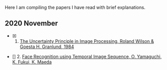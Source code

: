 Here I am compiling the papers I have read with brief explanations.

## 2020 November
- [x] 1. [The Uncertainty Principle in Image Processing, Roland Wilson & Goesta H. Granlund, 1984](https://sci-hub.do/https://ieeexplore.ieee.org/document/4767599)
- [] 2. [Face Recognition using Temporal Image Sequence, O. Yamaguchi, K. Fukui, K. Maeda](http://www.cvlab.cs.tsukuba.ac.jp/~kfukui/english/epapers/fg1998.pdf)

